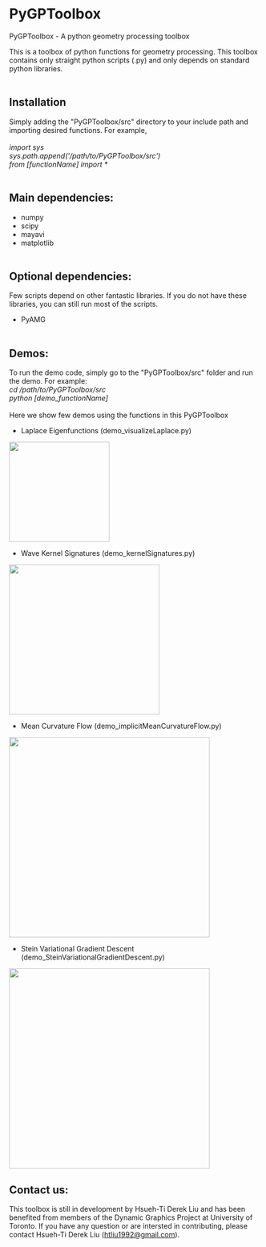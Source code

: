 # PyGPToolbox
PyGPToolbox - A python geometry processing toolbox

This is a toolbox of python functions for geometry processing. This toolbox contains only straight python scripts (.py) and only depends on standard python libraries. <br /><br />

## Installation 
Simply adding the "PyGPToolbox/src" directory to your include path and importing desired functions. For example,<br /><br />
_import sys_ <br />
_sys.path.append('/path/to/PyGPToolbox/src')_<br />
_from [functionName] import *_<br /><br />

## Main dependencies: <br />
- numpy<br />
- scipy<br />
- mayavi<br />
- matplotlib<br /><br />

## Optional dependencies: <br />
Few scripts depend on other fantastic libraries. If you do not have these libraries, you can still run most of the scripts. <br />
- PyAMG <br /><br />

## Demos: <br />
To run the demo code, simply go to the "PyGPToolbox/src" folder and run the demo. For example: <br />
_cd /path/to/PyGPToolbox/src_<br />
_python [demo_functionName]_<br /><br />
Here we show few demos using the functions in this PyGPToolbox<br />
- Laplace Eigenfunctions (demo_visualizeLaplace.py)<br />
<img src="https://github.com/htliu1992/PyGPToolbox/raw/master/figures/LaplaceModes.gif" width = "200"/>

- Wave Kernel Signatures (demo_kernelSignatures.py)<br />
<img src="https://github.com/htliu1992/PyGPToolbox/raw/master/figures/WKS.gif" width = "300"/>

- Mean Curvature Flow (demo_implicitMeanCurvatureFlow.py)<br />
<img src="https://github.com/htliu1992/PyGPToolbox/raw/master/figures/implicitMCF.gif" width = "400"/>

- Stein Variational Gradient Descent (demo_SteinVariationalGradientDescent.py)<br />
<img src="https://github.com/htliu1992/PyGPToolbox/raw/master/figures/SVGD.gif" width = "400"/>

## Contact us:<br />
This toolbox is still in development by Hsueh-Ti Derek Liu and has been benefited from members of the Dynamic Graphics Project at University of Toronto. If you have any question or are intersted in contributing, please contact Hsueh-Ti Derek Liu (htliu1992@gmail.com).
